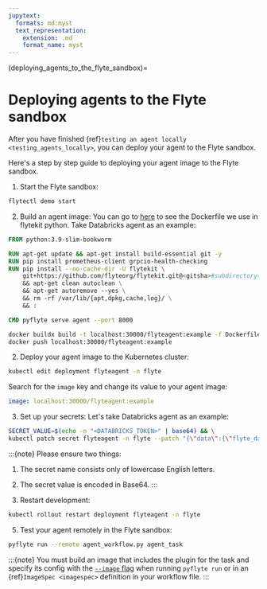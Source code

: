 ```yaml
---
jupytext:
  formats: md:myst
  text_representation:
    extension: .md
    format_name: myst
---
```


(deploying_agents_to_the_flyte_sandbox)=
# Deploying agents to the Flyte sandbox

After you have finished {ref}`testing an agent locally <testing_agents_locally>`, you can deploy your agent to the Flyte sandbox.

Here's a step by step guide to deploying your agent image to the Flyte sandbox.

1. Start the Flyte sandbox:
```bash
flytectl demo start
```

2. Build an agent image:
You can go to [here](https://github.com/flyteorg/flytekit/blob/master/Dockerfile.agent) to see the Dockerfile we use in flytekit python.
Take Databricks agent as an example:
```Dockerfile
FROM python:3.9-slim-bookworm

RUN apt-get update && apt-get install build-essential git -y
RUN pip install prometheus-client grpcio-health-checking
RUN pip install --no-cache-dir -U flytekit \
    git+https://github.com/flyteorg/flytekit.git@<gitsha>#subdirectory=plugins/flytekit-spark \
    && apt-get clean autoclean \
    && apt-get autoremove --yes \
    && rm -rf /var/lib/{apt,dpkg,cache,log}/ \
    && :

CMD pyflyte serve agent --port 8000
```
```bash
docker buildx build -t localhost:30000/flyteagent:example -f Dockerfile.agent . --load
docker push localhost:30000/flyteagent:example
```

2. Deploy your agent image to the Kubernetes cluster:
```bash
kubectl edit deployment flyteagent -n flyte
```
Search for the `image` key and change its value to your agent image:
```yaml
image: localhost:30000/flyteagent:example
```

3. Set up your secrets:
Let's take Databricks agent as an example:
```bash
SECRET_VALUE=$(echo -n "<DATABRICKS_TOKEN>" | base64) && \
kubectl patch secret flyteagent -n flyte --patch "{\"data\":{\"flyte_databricks_access_token\":\"$SECRET_VALUE\"}}"
```
:::{note}
Please ensure two things:
1. The secret name consists only of lowercase English letters.
2. The secret value is encoded in Base64.
:::

4. Restart development:
```bash
kubectl rollout restart deployment flyteagent -n flyte
```

5. Test your agent remotely in the Flyte sandbox:
```bash
pyflyte run --remote agent_workflow.py agent_task
```

:::{note}
You must build an image that includes the plugin for the task and specify its config with the [`--image` flag](https://docs.flyte.org/en/latest/api/flytekit/pyflyte.html#cmdoption-pyflyte-run-i) when running `pyflyte run` or in an {ref}`ImageSpec <imagespec>` definition in your workflow file.
:::